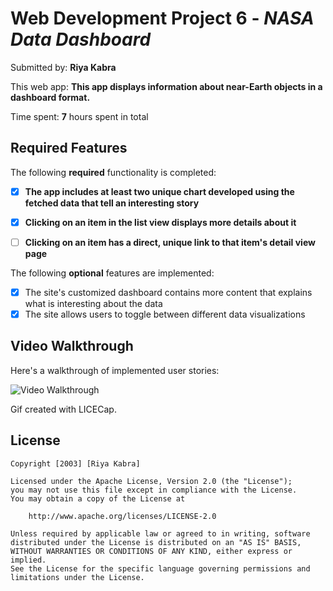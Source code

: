# Web Development Project 6 - *NASA Data Dashboard*

Submitted by: **Riya Kabra**

This web app: **This app displays information about near-Earth objects in a dashboard format.**

Time spent: **7** hours spent in total

## Required Features

The following **required** functionality is completed:

- [X] **The app includes at least two unique chart developed using the fetched data that tell an interesting story**
- [X] **Clicking on an item in the list view displays more details about it**
- [ ] **Clicking on an item has a direct, unique link to that item's detail view page**


The following **optional** features are implemented:

- [X] The site's customized dashboard contains more content that explains what is interesting about the data
- [X] The site allows users to toggle between different data visualizations

## Video Walkthrough

Here's a walkthrough of implemented user stories:

<img src='https://user-images.githubusercontent.com/52909605/229244448-312f5957-4762-4a4d-a869-2aefc70d6325.gif' width='' alt='Video Walkthrough' />

Gif created with LICECap.

## License

    Copyright [2003] [Riya Kabra]

    Licensed under the Apache License, Version 2.0 (the "License");
    you may not use this file except in compliance with the License.
    You may obtain a copy of the License at

        http://www.apache.org/licenses/LICENSE-2.0

    Unless required by applicable law or agreed to in writing, software
    distributed under the License is distributed on an "AS IS" BASIS,
    WITHOUT WARRANTIES OR CONDITIONS OF ANY KIND, either express or implied.
    See the License for the specific language governing permissions and
    limitations under the License.
